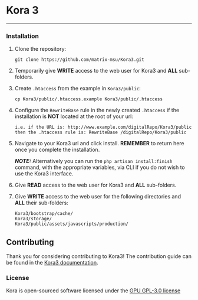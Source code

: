 # Kora 3 
***

### Installation
1) Clone the repository:
    
       git clone https://github.com/matrix-msu/Kora3.git

2) Temporarily give **WRITE** access to the web user for Kora3 and **ALL** sub-folders.

3) Create `.htaccess` from the example in `Kora3/public`:

       cp Kora3/public/.htaccess.example Kora3/public/.htaccess

4) Configure the `RewriteBase` rule in the newly created `.htaccess` if the installation is **NOT** located at the root of your url:

       i.e. if the URL is: http://www.example.com/digitalRepo/Kora3/public
       then the .htaccess rule is: RewriteBase /digitalRepo/Kora3/public

5) Navigate to your Kora3 url and click install. **REMEMBER** to return here once you complete the installation.
    
    ***NOTE:*** Alternatively you can run the `php artisan install:finish` command, with the appropriate variables, via CLI if you do not wish to use the Kora3 interface.

6) Give **READ** access to the web user for Kora3 and **ALL** sub-folders.
    
7) Give **WRITE** access to the web user for the following directories and **ALL** their sub-folders:

       Kora3/bootstrap/cache/
       Kora3/storage/
       Kora3/public/assets/javascripts/production/

## Contributing

Thank you for considering contributing to Kora3! The contribution guide can be found in the [Kora3 documentation](http://kora.com).

### License

Kora is open-sourced software licensed under the [GPU GPL-3.0 license](https://opensource.org/licenses/GPL-3.0)
